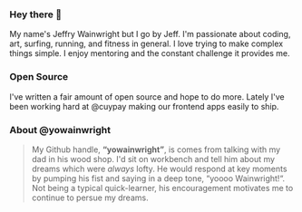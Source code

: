### Hey there 👋

My name's Jeffry Wainwright but I go by Jeff. 
I'm passionate about coding, art, surfing, running, and fitness in general. 
I love trying to make complex things simple. 
I enjoy mentoring and the constant challenge it provides me. 

### Open Source

I've written a fair amount of open source and hope to do more. 
Lately I've been working hard at @cuypay making our frontend apps easily to ship.

### About @yowainwright

> My Github handle, **“yowainwright”**, is comes from talking with my dad in his wood shop. I'd sit on workbench and tell him about my dreams which were _always_ lofty. He would respond at key moments by pumping his fist and saying in a deep tone, “yoooo Wainwright!“. Not being a typical quick-learner, his encouragement motivates me to continue to persue my dreams.
